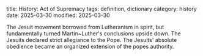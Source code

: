 title: History: Act of Supremacy
tags: definition, dictionary
category: history
date: 2025-03-30
modified: 2025-03-30


The Jesuit
 movement borrowed
 from Lutheranism in spirit, but fundamentally turned Martin~Luther's
 conclusions upside down. The Jesuits declared strict allegiance to
 the Pope. The Jesuits' absolute obedience became an organized
 extension of the popes authority.





